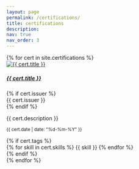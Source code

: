 ```yaml
---
layout: page
permalink: /certifications/
title: certifications
description: 
nav: true
nav_order: 3
---
```

<div class="container">
  {% for cert in site.certifications %}
    <div class="card mb-3" style="max-width: 640px;">
      <div class="row g-0">
        <div class="col-md-4 d-flex align-items-center justify-content-center">
          <a href="{{ cert.link }}" target="_blank">
            <img src="{{ cert.thumbnail }}" alt="{{ cert.title }}" class="img-fluid rounded-start" style="max-width: 90%; max-height: 140px;">
          </a>
        </div>
        <div class="col-md-8">
          <div class="card-body">
            <h5 class="card-title mb-2">
              <a href="{{ cert.link }}" target="_blank">{{ cert.title }}</a>
            </h5>
            {% if cert.issuer %}
              <div class="mb-1 text-muted">{{ cert.issuer }}</div>
            {% endif %}
            <p class="card-text">{{ cert.description }}</p>
            <p class="card-text"><small class="text-body-secondary">{{ cert.date | date: "%d-%m-%Y" }}</small></p>
            {% if cert.tags %}
              <div class="mt-3">
                {% for skill in cert.skills %}
                  <span class="badge bg-info text-dark mx-1">{{ skill }}</span>
                {% endfor %}
              </div>
            {% endif %}
          </div>
        </div>
      </div>
    </div>
  {% endfor %}
</div>
